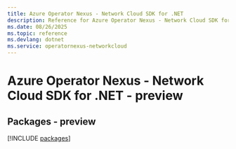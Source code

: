```yaml
---
title: Azure Operator Nexus - Network Cloud SDK for .NET
description: Reference for Azure Operator Nexus - Network Cloud SDK for .NET
ms.date: 08/26/2025
ms.topic: reference
ms.devlang: dotnet
ms.service: operatornexus-networkcloud
---
```

# Azure Operator Nexus - Network Cloud SDK for .NET - preview
## Packages - preview
[!INCLUDE [packages](operator-nexus---network-cloud-index.md)]